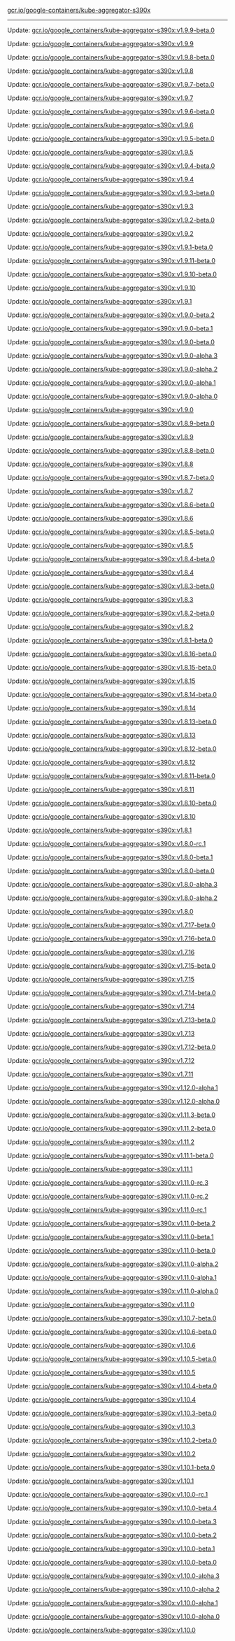 [gcr.io/google-containers/kube-aggregator-s390x](https://hub.docker.com/r/cruse/kube-aggregator-s390x/tags/) 

----
Update: [gcr.io/google_containers/kube-aggregator-s390x:v1.9.9-beta.0](https://hub.docker.com/r/cruse/kube-aggregator-s390x/tags/)

Update: [gcr.io/google_containers/kube-aggregator-s390x:v1.9.9](https://hub.docker.com/r/cruse/kube-aggregator-s390x/tags/)

Update: [gcr.io/google_containers/kube-aggregator-s390x:v1.9.8-beta.0](https://hub.docker.com/r/cruse/kube-aggregator-s390x/tags/)

Update: [gcr.io/google_containers/kube-aggregator-s390x:v1.9.8](https://hub.docker.com/r/cruse/kube-aggregator-s390x/tags/)

Update: [gcr.io/google_containers/kube-aggregator-s390x:v1.9.7-beta.0](https://hub.docker.com/r/cruse/kube-aggregator-s390x/tags/)

Update: [gcr.io/google_containers/kube-aggregator-s390x:v1.9.7](https://hub.docker.com/r/cruse/kube-aggregator-s390x/tags/)

Update: [gcr.io/google_containers/kube-aggregator-s390x:v1.9.6-beta.0](https://hub.docker.com/r/cruse/kube-aggregator-s390x/tags/)

Update: [gcr.io/google_containers/kube-aggregator-s390x:v1.9.6](https://hub.docker.com/r/cruse/kube-aggregator-s390x/tags/)

Update: [gcr.io/google_containers/kube-aggregator-s390x:v1.9.5-beta.0](https://hub.docker.com/r/cruse/kube-aggregator-s390x/tags/)

Update: [gcr.io/google_containers/kube-aggregator-s390x:v1.9.5](https://hub.docker.com/r/cruse/kube-aggregator-s390x/tags/)

Update: [gcr.io/google_containers/kube-aggregator-s390x:v1.9.4-beta.0](https://hub.docker.com/r/cruse/kube-aggregator-s390x/tags/)

Update: [gcr.io/google_containers/kube-aggregator-s390x:v1.9.4](https://hub.docker.com/r/cruse/kube-aggregator-s390x/tags/)

Update: [gcr.io/google_containers/kube-aggregator-s390x:v1.9.3-beta.0](https://hub.docker.com/r/cruse/kube-aggregator-s390x/tags/)

Update: [gcr.io/google_containers/kube-aggregator-s390x:v1.9.3](https://hub.docker.com/r/cruse/kube-aggregator-s390x/tags/)

Update: [gcr.io/google_containers/kube-aggregator-s390x:v1.9.2-beta.0](https://hub.docker.com/r/cruse/kube-aggregator-s390x/tags/)

Update: [gcr.io/google_containers/kube-aggregator-s390x:v1.9.2](https://hub.docker.com/r/cruse/kube-aggregator-s390x/tags/)

Update: [gcr.io/google_containers/kube-aggregator-s390x:v1.9.1-beta.0](https://hub.docker.com/r/cruse/kube-aggregator-s390x/tags/)

Update: [gcr.io/google_containers/kube-aggregator-s390x:v1.9.11-beta.0](https://hub.docker.com/r/cruse/kube-aggregator-s390x/tags/)

Update: [gcr.io/google_containers/kube-aggregator-s390x:v1.9.10-beta.0](https://hub.docker.com/r/cruse/kube-aggregator-s390x/tags/)

Update: [gcr.io/google_containers/kube-aggregator-s390x:v1.9.10](https://hub.docker.com/r/cruse/kube-aggregator-s390x/tags/)

Update: [gcr.io/google_containers/kube-aggregator-s390x:v1.9.1](https://hub.docker.com/r/cruse/kube-aggregator-s390x/tags/)

Update: [gcr.io/google_containers/kube-aggregator-s390x:v1.9.0-beta.2](https://hub.docker.com/r/cruse/kube-aggregator-s390x/tags/)

Update: [gcr.io/google_containers/kube-aggregator-s390x:v1.9.0-beta.1](https://hub.docker.com/r/cruse/kube-aggregator-s390x/tags/)

Update: [gcr.io/google_containers/kube-aggregator-s390x:v1.9.0-beta.0](https://hub.docker.com/r/cruse/kube-aggregator-s390x/tags/)

Update: [gcr.io/google_containers/kube-aggregator-s390x:v1.9.0-alpha.3](https://hub.docker.com/r/cruse/kube-aggregator-s390x/tags/)

Update: [gcr.io/google_containers/kube-aggregator-s390x:v1.9.0-alpha.2](https://hub.docker.com/r/cruse/kube-aggregator-s390x/tags/)

Update: [gcr.io/google_containers/kube-aggregator-s390x:v1.9.0-alpha.1](https://hub.docker.com/r/cruse/kube-aggregator-s390x/tags/)

Update: [gcr.io/google_containers/kube-aggregator-s390x:v1.9.0-alpha.0](https://hub.docker.com/r/cruse/kube-aggregator-s390x/tags/)

Update: [gcr.io/google_containers/kube-aggregator-s390x:v1.9.0](https://hub.docker.com/r/cruse/kube-aggregator-s390x/tags/)

Update: [gcr.io/google_containers/kube-aggregator-s390x:v1.8.9-beta.0](https://hub.docker.com/r/cruse/kube-aggregator-s390x/tags/)

Update: [gcr.io/google_containers/kube-aggregator-s390x:v1.8.9](https://hub.docker.com/r/cruse/kube-aggregator-s390x/tags/)

Update: [gcr.io/google_containers/kube-aggregator-s390x:v1.8.8-beta.0](https://hub.docker.com/r/cruse/kube-aggregator-s390x/tags/)

Update: [gcr.io/google_containers/kube-aggregator-s390x:v1.8.8](https://hub.docker.com/r/cruse/kube-aggregator-s390x/tags/)

Update: [gcr.io/google_containers/kube-aggregator-s390x:v1.8.7-beta.0](https://hub.docker.com/r/cruse/kube-aggregator-s390x/tags/)

Update: [gcr.io/google_containers/kube-aggregator-s390x:v1.8.7](https://hub.docker.com/r/cruse/kube-aggregator-s390x/tags/)

Update: [gcr.io/google_containers/kube-aggregator-s390x:v1.8.6-beta.0](https://hub.docker.com/r/cruse/kube-aggregator-s390x/tags/)

Update: [gcr.io/google_containers/kube-aggregator-s390x:v1.8.6](https://hub.docker.com/r/cruse/kube-aggregator-s390x/tags/)

Update: [gcr.io/google_containers/kube-aggregator-s390x:v1.8.5-beta.0](https://hub.docker.com/r/cruse/kube-aggregator-s390x/tags/)

Update: [gcr.io/google_containers/kube-aggregator-s390x:v1.8.5](https://hub.docker.com/r/cruse/kube-aggregator-s390x/tags/)

Update: [gcr.io/google_containers/kube-aggregator-s390x:v1.8.4-beta.0](https://hub.docker.com/r/cruse/kube-aggregator-s390x/tags/)

Update: [gcr.io/google_containers/kube-aggregator-s390x:v1.8.4](https://hub.docker.com/r/cruse/kube-aggregator-s390x/tags/)

Update: [gcr.io/google_containers/kube-aggregator-s390x:v1.8.3-beta.0](https://hub.docker.com/r/cruse/kube-aggregator-s390x/tags/)

Update: [gcr.io/google_containers/kube-aggregator-s390x:v1.8.3](https://hub.docker.com/r/cruse/kube-aggregator-s390x/tags/)

Update: [gcr.io/google_containers/kube-aggregator-s390x:v1.8.2-beta.0](https://hub.docker.com/r/cruse/kube-aggregator-s390x/tags/)

Update: [gcr.io/google_containers/kube-aggregator-s390x:v1.8.2](https://hub.docker.com/r/cruse/kube-aggregator-s390x/tags/)

Update: [gcr.io/google_containers/kube-aggregator-s390x:v1.8.1-beta.0](https://hub.docker.com/r/cruse/kube-aggregator-s390x/tags/)

Update: [gcr.io/google_containers/kube-aggregator-s390x:v1.8.16-beta.0](https://hub.docker.com/r/cruse/kube-aggregator-s390x/tags/)

Update: [gcr.io/google_containers/kube-aggregator-s390x:v1.8.15-beta.0](https://hub.docker.com/r/cruse/kube-aggregator-s390x/tags/)

Update: [gcr.io/google_containers/kube-aggregator-s390x:v1.8.15](https://hub.docker.com/r/cruse/kube-aggregator-s390x/tags/)

Update: [gcr.io/google_containers/kube-aggregator-s390x:v1.8.14-beta.0](https://hub.docker.com/r/cruse/kube-aggregator-s390x/tags/)

Update: [gcr.io/google_containers/kube-aggregator-s390x:v1.8.14](https://hub.docker.com/r/cruse/kube-aggregator-s390x/tags/)

Update: [gcr.io/google_containers/kube-aggregator-s390x:v1.8.13-beta.0](https://hub.docker.com/r/cruse/kube-aggregator-s390x/tags/)

Update: [gcr.io/google_containers/kube-aggregator-s390x:v1.8.13](https://hub.docker.com/r/cruse/kube-aggregator-s390x/tags/)

Update: [gcr.io/google_containers/kube-aggregator-s390x:v1.8.12-beta.0](https://hub.docker.com/r/cruse/kube-aggregator-s390x/tags/)

Update: [gcr.io/google_containers/kube-aggregator-s390x:v1.8.12](https://hub.docker.com/r/cruse/kube-aggregator-s390x/tags/)

Update: [gcr.io/google_containers/kube-aggregator-s390x:v1.8.11-beta.0](https://hub.docker.com/r/cruse/kube-aggregator-s390x/tags/)

Update: [gcr.io/google_containers/kube-aggregator-s390x:v1.8.11](https://hub.docker.com/r/cruse/kube-aggregator-s390x/tags/)

Update: [gcr.io/google_containers/kube-aggregator-s390x:v1.8.10-beta.0](https://hub.docker.com/r/cruse/kube-aggregator-s390x/tags/)

Update: [gcr.io/google_containers/kube-aggregator-s390x:v1.8.10](https://hub.docker.com/r/cruse/kube-aggregator-s390x/tags/)

Update: [gcr.io/google_containers/kube-aggregator-s390x:v1.8.1](https://hub.docker.com/r/cruse/kube-aggregator-s390x/tags/)

Update: [gcr.io/google_containers/kube-aggregator-s390x:v1.8.0-rc.1](https://hub.docker.com/r/cruse/kube-aggregator-s390x/tags/)

Update: [gcr.io/google_containers/kube-aggregator-s390x:v1.8.0-beta.1](https://hub.docker.com/r/cruse/kube-aggregator-s390x/tags/)

Update: [gcr.io/google_containers/kube-aggregator-s390x:v1.8.0-beta.0](https://hub.docker.com/r/cruse/kube-aggregator-s390x/tags/)

Update: [gcr.io/google_containers/kube-aggregator-s390x:v1.8.0-alpha.3](https://hub.docker.com/r/cruse/kube-aggregator-s390x/tags/)

Update: [gcr.io/google_containers/kube-aggregator-s390x:v1.8.0-alpha.2](https://hub.docker.com/r/cruse/kube-aggregator-s390x/tags/)

Update: [gcr.io/google_containers/kube-aggregator-s390x:v1.8.0](https://hub.docker.com/r/cruse/kube-aggregator-s390x/tags/)

Update: [gcr.io/google_containers/kube-aggregator-s390x:v1.7.17-beta.0](https://hub.docker.com/r/cruse/kube-aggregator-s390x/tags/)

Update: [gcr.io/google_containers/kube-aggregator-s390x:v1.7.16-beta.0](https://hub.docker.com/r/cruse/kube-aggregator-s390x/tags/)

Update: [gcr.io/google_containers/kube-aggregator-s390x:v1.7.16](https://hub.docker.com/r/cruse/kube-aggregator-s390x/tags/)

Update: [gcr.io/google_containers/kube-aggregator-s390x:v1.7.15-beta.0](https://hub.docker.com/r/cruse/kube-aggregator-s390x/tags/)

Update: [gcr.io/google_containers/kube-aggregator-s390x:v1.7.15](https://hub.docker.com/r/cruse/kube-aggregator-s390x/tags/)

Update: [gcr.io/google_containers/kube-aggregator-s390x:v1.7.14-beta.0](https://hub.docker.com/r/cruse/kube-aggregator-s390x/tags/)

Update: [gcr.io/google_containers/kube-aggregator-s390x:v1.7.14](https://hub.docker.com/r/cruse/kube-aggregator-s390x/tags/)

Update: [gcr.io/google_containers/kube-aggregator-s390x:v1.7.13-beta.0](https://hub.docker.com/r/cruse/kube-aggregator-s390x/tags/)

Update: [gcr.io/google_containers/kube-aggregator-s390x:v1.7.13](https://hub.docker.com/r/cruse/kube-aggregator-s390x/tags/)

Update: [gcr.io/google_containers/kube-aggregator-s390x:v1.7.12-beta.0](https://hub.docker.com/r/cruse/kube-aggregator-s390x/tags/)

Update: [gcr.io/google_containers/kube-aggregator-s390x:v1.7.12](https://hub.docker.com/r/cruse/kube-aggregator-s390x/tags/)

Update: [gcr.io/google_containers/kube-aggregator-s390x:v1.7.11](https://hub.docker.com/r/cruse/kube-aggregator-s390x/tags/)

Update: [gcr.io/google_containers/kube-aggregator-s390x:v1.12.0-alpha.1](https://hub.docker.com/r/cruse/kube-aggregator-s390x/tags/)

Update: [gcr.io/google_containers/kube-aggregator-s390x:v1.12.0-alpha.0](https://hub.docker.com/r/cruse/kube-aggregator-s390x/tags/)

Update: [gcr.io/google_containers/kube-aggregator-s390x:v1.11.3-beta.0](https://hub.docker.com/r/cruse/kube-aggregator-s390x/tags/)

Update: [gcr.io/google_containers/kube-aggregator-s390x:v1.11.2-beta.0](https://hub.docker.com/r/cruse/kube-aggregator-s390x/tags/)

Update: [gcr.io/google_containers/kube-aggregator-s390x:v1.11.2](https://hub.docker.com/r/cruse/kube-aggregator-s390x/tags/)

Update: [gcr.io/google_containers/kube-aggregator-s390x:v1.11.1-beta.0](https://hub.docker.com/r/cruse/kube-aggregator-s390x/tags/)

Update: [gcr.io/google_containers/kube-aggregator-s390x:v1.11.1](https://hub.docker.com/r/cruse/kube-aggregator-s390x/tags/)

Update: [gcr.io/google_containers/kube-aggregator-s390x:v1.11.0-rc.3](https://hub.docker.com/r/cruse/kube-aggregator-s390x/tags/)

Update: [gcr.io/google_containers/kube-aggregator-s390x:v1.11.0-rc.2](https://hub.docker.com/r/cruse/kube-aggregator-s390x/tags/)

Update: [gcr.io/google_containers/kube-aggregator-s390x:v1.11.0-rc.1](https://hub.docker.com/r/cruse/kube-aggregator-s390x/tags/)

Update: [gcr.io/google_containers/kube-aggregator-s390x:v1.11.0-beta.2](https://hub.docker.com/r/cruse/kube-aggregator-s390x/tags/)

Update: [gcr.io/google_containers/kube-aggregator-s390x:v1.11.0-beta.1](https://hub.docker.com/r/cruse/kube-aggregator-s390x/tags/)

Update: [gcr.io/google_containers/kube-aggregator-s390x:v1.11.0-beta.0](https://hub.docker.com/r/cruse/kube-aggregator-s390x/tags/)

Update: [gcr.io/google_containers/kube-aggregator-s390x:v1.11.0-alpha.2](https://hub.docker.com/r/cruse/kube-aggregator-s390x/tags/)

Update: [gcr.io/google_containers/kube-aggregator-s390x:v1.11.0-alpha.1](https://hub.docker.com/r/cruse/kube-aggregator-s390x/tags/)

Update: [gcr.io/google_containers/kube-aggregator-s390x:v1.11.0-alpha.0](https://hub.docker.com/r/cruse/kube-aggregator-s390x/tags/)

Update: [gcr.io/google_containers/kube-aggregator-s390x:v1.11.0](https://hub.docker.com/r/cruse/kube-aggregator-s390x/tags/)

Update: [gcr.io/google_containers/kube-aggregator-s390x:v1.10.7-beta.0](https://hub.docker.com/r/cruse/kube-aggregator-s390x/tags/)

Update: [gcr.io/google_containers/kube-aggregator-s390x:v1.10.6-beta.0](https://hub.docker.com/r/cruse/kube-aggregator-s390x/tags/)

Update: [gcr.io/google_containers/kube-aggregator-s390x:v1.10.6](https://hub.docker.com/r/cruse/kube-aggregator-s390x/tags/)

Update: [gcr.io/google_containers/kube-aggregator-s390x:v1.10.5-beta.0](https://hub.docker.com/r/cruse/kube-aggregator-s390x/tags/)

Update: [gcr.io/google_containers/kube-aggregator-s390x:v1.10.5](https://hub.docker.com/r/cruse/kube-aggregator-s390x/tags/)

Update: [gcr.io/google_containers/kube-aggregator-s390x:v1.10.4-beta.0](https://hub.docker.com/r/cruse/kube-aggregator-s390x/tags/)

Update: [gcr.io/google_containers/kube-aggregator-s390x:v1.10.4](https://hub.docker.com/r/cruse/kube-aggregator-s390x/tags/)

Update: [gcr.io/google_containers/kube-aggregator-s390x:v1.10.3-beta.0](https://hub.docker.com/r/cruse/kube-aggregator-s390x/tags/)

Update: [gcr.io/google_containers/kube-aggregator-s390x:v1.10.3](https://hub.docker.com/r/cruse/kube-aggregator-s390x/tags/)

Update: [gcr.io/google_containers/kube-aggregator-s390x:v1.10.2-beta.0](https://hub.docker.com/r/cruse/kube-aggregator-s390x/tags/)

Update: [gcr.io/google_containers/kube-aggregator-s390x:v1.10.2](https://hub.docker.com/r/cruse/kube-aggregator-s390x/tags/)

Update: [gcr.io/google_containers/kube-aggregator-s390x:v1.10.1-beta.0](https://hub.docker.com/r/cruse/kube-aggregator-s390x/tags/)

Update: [gcr.io/google_containers/kube-aggregator-s390x:v1.10.1](https://hub.docker.com/r/cruse/kube-aggregator-s390x/tags/)

Update: [gcr.io/google_containers/kube-aggregator-s390x:v1.10.0-rc.1](https://hub.docker.com/r/cruse/kube-aggregator-s390x/tags/)

Update: [gcr.io/google_containers/kube-aggregator-s390x:v1.10.0-beta.4](https://hub.docker.com/r/cruse/kube-aggregator-s390x/tags/)

Update: [gcr.io/google_containers/kube-aggregator-s390x:v1.10.0-beta.3](https://hub.docker.com/r/cruse/kube-aggregator-s390x/tags/)

Update: [gcr.io/google_containers/kube-aggregator-s390x:v1.10.0-beta.2](https://hub.docker.com/r/cruse/kube-aggregator-s390x/tags/)

Update: [gcr.io/google_containers/kube-aggregator-s390x:v1.10.0-beta.1](https://hub.docker.com/r/cruse/kube-aggregator-s390x/tags/)

Update: [gcr.io/google_containers/kube-aggregator-s390x:v1.10.0-beta.0](https://hub.docker.com/r/cruse/kube-aggregator-s390x/tags/)

Update: [gcr.io/google_containers/kube-aggregator-s390x:v1.10.0-alpha.3](https://hub.docker.com/r/cruse/kube-aggregator-s390x/tags/)

Update: [gcr.io/google_containers/kube-aggregator-s390x:v1.10.0-alpha.2](https://hub.docker.com/r/cruse/kube-aggregator-s390x/tags/)

Update: [gcr.io/google_containers/kube-aggregator-s390x:v1.10.0-alpha.1](https://hub.docker.com/r/cruse/kube-aggregator-s390x/tags/)

Update: [gcr.io/google_containers/kube-aggregator-s390x:v1.10.0-alpha.0](https://hub.docker.com/r/cruse/kube-aggregator-s390x/tags/)

Update: [gcr.io/google_containers/kube-aggregator-s390x:v1.10.0](https://hub.docker.com/r/cruse/kube-aggregator-s390x/tags/)

